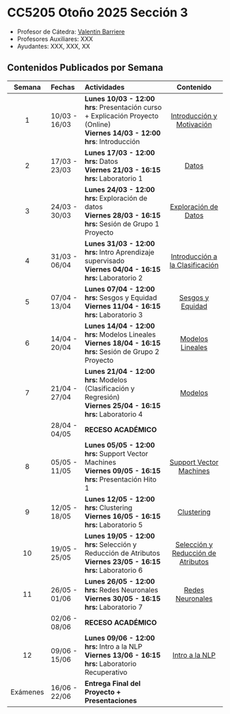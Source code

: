 # CC5205 Otoño 2025 Sección 3

* Profesor de Cátedra: [Valentin Barriere](https://dcc.uchile.cl/pregrado/academico/valentin-barriere)
* Profesores Auxiliares: XXX
* Ayudantes: XXX, XXX, XX

## Contenidos Publicados por Semana

|  Semana  | Fechas        | Actividades                                                  |                            Contenido                            |
| :------: | :------------ | :----------------------------------------------------------- | :----------------------------------------------------------: |
|    1     | 10/03 - 16/03 | **Lunes 10/03 - 12:00 hrs**: Presentación curso + Explicación Proyecto (Online) <br/>**Viernes 14/03 - 12:00 hrs**: Introducción | [Introducción y Motivación](https://valbarriere.github.io/minerias/1_intro/) |
|    2     | 17/03 - 23/03 | **Lunes 17/03 - 12:00 hrs:** Datos<br/>**Viernes 21/03 - 16:15 hrs:** Laboratorio 1 | [Datos](https://valbarriere.github.io/minerias/2_datos/) |
|    3     | 24/03 - 30/03 | **Lunes 24/03 - 12:00 hrs:** Exploración de datos<br/>**Viernes 28/03 - 16:15 hrs:** Sesión de Grupo 1 Proyecto | [Exploración de Datos](https://valbarriere.github.io/minerias/3_datos_exp/) |
|    4     | 31/03 - 06/04 | **Lunes 31/03 - 12:00 hrs:** Intro Aprendizaje supervisado<br/>**Viernes 04/04 - 16:15 hrs:** Laboratorio 2 | [Introducción a la Clasificación](https://valbarriere.github.io/minerias/4_intro_sl/) |
|    5     | 07/04 - 13/04 | **Lunes 07/04 - 12:00 hrs:** Sesgos y Equidad<br/>**Viernes 11/04 - 16:15 hrs:** Laboratorio 3 | [Sesgos y Equidad](https://valbarriere.github.io/minerias/5_biases/) |
|    6     | 14/04 - 20/04 | **Lunes 14/04 - 12:00 hrs:** Modelos Lineales<br/>**Viernes 18/04 - 16:15 hrs:** Sesión de Grupo 2 Proyecto | [Modelos Lineales](https://valbarriere.github.io/minerias/6_modelos_lin/) |
|    7     | 21/04 - 27/04 | **Lunes 21/04 - 12:00 hrs:** Modelos (Clasificación y Regresión)<br/>**Viernes 25/04 - 16:15 hrs:** Laboratorio 4 | [Modelos](https://valbarriere.github.io/minerias/7_clasificadores/) |
|          | 28/04 - 04/05 | **RECESO ACADÉMICO**                                         |                                                              |
|    8     | 05/05 - 11/05 | **Lunes 05/05 - 12:00 hrs:** Support Vector Machines<br/>**Viernes 09/05 - 16:15 hrs:** Presentación Hito 1 | [Support Vector Machines](https://valbarriere.github.io/minerias/8_SVM/) |
|    9     | 12/05 - 18/05 | **Lunes 12/05 - 12:00 hrs:** Clustering<br/>**Viernes 16/05 - 16:15 hrs:** Laboratorio 5 | [Clustering](https://valbarriere.github.io/minerias/9_clustering/) |
|   10     | 19/05 - 25/05 | **Lunes 19/05 - 12:00 hrs:** Selección y Reducción de Atributos <br/>**Viernes 23/05 - 16:15 hrs:** Laboratorio 6 | [Selección y Reducción de Atributos](https://valbarriere.github.io/minerias/11_reduccion_atributos/)|
|   11     | 26/05 - 01/06 | **Lunes 26/05 - 12:00 hrs:** Redes Neuronales<br/>**Viernes 30/05 - 16:15 hrs:** Laboratorio 7 | [Redes Neuronales](https://valbarriere.github.io/minerias/11_NN/) |
|          | 02/06 - 08/06 | **RECESO ACADÉMICO**                                         |                                                              |
|   12     | 09/06 - 15/06 | **Lunes 09/06 - 12:00 hrs:** Intro a la NLP<br/>**Viernes 13/06 - 16:15 hrs:** Laboratorio Recuperativo | [Intro a la NLP](https://valbarriere.github.io/minerias/12_NLP/) |
| Exámenes | 16/06 - 22/06 | **Entrega Final del Proyecto + Presentaciones**              |                                                              |